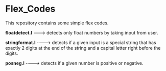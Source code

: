 # Flex_Codes
This repository contains some simple flex codes.

**floatdetect.l** ---> detects only float numbers by taking input from user.

**stringformat.l** ----> detects if a given input is a special string that has exactly 2 digits at the end of the string and a capital letter right before the digits.

**posneg.l** ----> detects if a given number is positive or negative.

